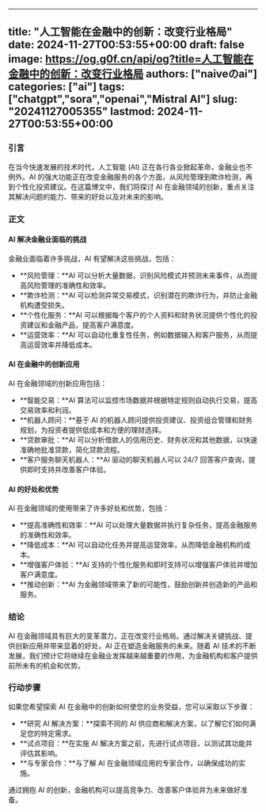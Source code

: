 
---
title: "人工智能在金融中的创新：改变行业格局"
date: 2024-11-27T00:53:55+00:00
draft: false
image: https://og.g0f.cn/api/og?title=人工智能在金融中的创新：改变行业格局
authors: ["naiveのai"]
categories: ["ai"]
tags: ["chatgpt","sora","openai","Mistral AI"]
slug: "20241127005355"
lastmod: 2024-11-27T00:53:55+00:00
---
### 引言

在当今快速发展的技术时代，人工智能 (AI) 正在各行各业掀起革命，金融业也不例外。AI 的强大功能正在改变金融服务的各个方面，从风险管理到欺诈检测，再到个性化投资建议。在这篇博文中，我们将探讨 AI 在金融领域的创新，重点关注其解决问题的能力、带来的好处以及对未来的影响。

### 正文

#### AI 解决金融业面临的挑战

金融业面临着许多挑战，AI 有望解决这些挑战，包括：

- **风险管理：**AI 可以分析大量数据，识别风险模式并预测未来事件，从而提高风险管理的准确性和效率。
- **欺诈检测：**AI 可以检测异常交易模式，识别潜在的欺诈行为，并防止金融机构遭受损失。
- **个性化服务：**AI 可以根据每个客户的个人资料和财务状况提供个性化的投资建议和金融产品，提高客户满意度。
- **运营效率：**AI 可以自动化重复性任务，例如数据输入和客户服务，从而提高运营效率并降低成本。

#### AI 在金融中的创新应用

AI 在金融领域的创新应用包括：

- **智能交易：**AI 算法可以监控市场数据并根据特定规则自动执行交易，提高交易效率和利润。
- **机器人顾问：**基于 AI 的机器人顾问提供投资建议、投资组合管理和财务规划，为投资者提供低成本和方便的理财选择。
- **贷款审批：**AI 可以分析借款人的信用历史、财务状况和其他数据，以快速准确地批准贷款，简化贷款流程。
- **客户服务聊天机器人：**AI 驱动的聊天机器人可以 24/7 回答客户查询，提供即时支持并改善客户体验。

#### AI 的好处和优势

AI 在金融领域的使用带来了许多好处和优势，包括：

- **提高准确性和效率：**AI 可以处理大量数据并执行复杂任务，提高金融服务的准确性和效率。
- **降低成本：**AI 可以自动化任务并提高运营效率，从而降低金融机构的成本。
- **增强客户体验：**AI 支持的个性化服务和即时支持可以增强客户体验并增加客户满意度。
- **推动创新：**AI 为金融领域带来了新的可能性，鼓励创新并创造新的产品和服务。

### 结论

AI 在金融领域具有巨大的变革潜力，正在改变行业格局。通过解决关键挑战、提供创新应用并带来显着的好处，AI 正在塑造金融服务的未来。随着 AI 技术的不断发展，我们预计它将继续在金融业发挥越来越重要的作用，为金融机构和客户提供前所未有的机会和优势。

### 行动步骤

如果您希望探索 AI 在金融中的创新如何使您的业务受益，您可以采取以下步骤：

- **研究 AI 解决方案：**探索不同的 AI 供应商和解决方案，以了解它们如何满足您的特定需求。
- **试点项目：**在实施 AI 解决方案之前，先进行试点项目，以测试其功能并评估其影响。
- **与专家合作：**与了解 AI 在金融领域应用的专家合作，以确保成功的实施。

通过拥抱 AI 的创新，金融机构可以提高竞争力、改善客户体验并为未来做好准备。